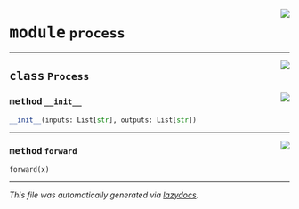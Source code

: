 <!-- markdownlint-disable -->

<a href="../../mm/process.py#L0"><img align="right" style="float:right;" src="https://img.shields.io/badge/-source-cccccc?style=flat-square"></a>

# <kbd>module</kbd> `process`






---

<a href="../../mm/process.py#L3"><img align="right" style="float:right;" src="https://img.shields.io/badge/-source-cccccc?style=flat-square"></a>

## <kbd>class</kbd> `Process`




<a href="../../mm/process.py#L5"><img align="right" style="float:right;" src="https://img.shields.io/badge/-source-cccccc?style=flat-square"></a>

### <kbd>method</kbd> `__init__`

```python
__init__(inputs: List[str], outputs: List[str])
```








---

<a href="../../mm/process.py#L9"><img align="right" style="float:right;" src="https://img.shields.io/badge/-source-cccccc?style=flat-square"></a>

### <kbd>method</kbd> `forward`

```python
forward(x)
```








---

_This file was automatically generated via [lazydocs](https://github.com/ml-tooling/lazydocs)._
